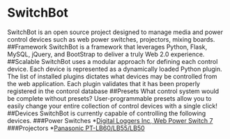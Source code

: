 # SwitchBot
SwitchBot is an open source project designed to manage media and power control devices such as web power switches, projectors, mixing boards. 
##Framework 
SwitchBot is a framework that leverages Python, Flask, MySQL, jQuery, and BootStrap to deliver a truly Web 2.0 experience.  
##Scalable
SwitchBot uses a modular approach for defining each control device.  Each device is represented as a dynamically loaded Python plugin.  The list of installed plugins dictates what devices may be controlled from the web application.  Each plugin validates that it has been properly registered in the contorol database
##Presets
What control system would be complete without presets?  User-programmable presets allow you to easily change your entire collection of control devices with a single click!
##Devices
SwitchBot is currently capable of controlling the following devices.
###Power Switches
*[Digital Loggers Inc, Web Power Switch 7](http://www.digital-loggers.com/lpc.html)
###Projectors
*[Panasonic PT-LB60/LB55/LB50](ftp://ftp.panasonic.com/pub/panasonic/drivers/pbts/manuals/OM_PT-LB60.55.50.232C.pdf)